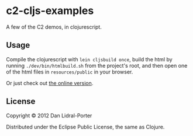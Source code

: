 # c2-cljs-examples

A few of the C2 demos, in clojurescript.

## Usage

Compile the clojurescript with `lein cljsbuild once`, build the html by running
`./dev/bin/htmlbuild.sh` from the project's root, and then open one of the html
files in `resources/public` in your browser.

Or just check out [the online version][ghp].

[ghp]: http://aperiodic.github.com/c2-cljs-examples/

## License

Copyright © 2012 Dan Lidral-Porter

Distributed under the Eclipse Public License, the same as Clojure.

